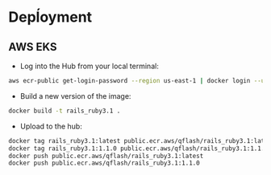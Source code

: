 # Depĺoyment

## AWS EKS

* Log into the Hub from your local terminal:

```bash
aws ecr-public get-login-password --region us-east-1 | docker login --username AWS --password-stdin public.ecr.aws
```

* Build a new version of the image:

```bash
docker build -t rails_ruby3.1 .
```

* Upload to the hub:

```bash
docker tag rails_ruby3.1:latest public.ecr.aws/qflash/rails_ruby3.1:latest
docker tag rails_ruby3.1:1.1.0 public.ecr.aws/qflash/rails_ruby3.1:1.1.0
docker push public.ecr.aws/qflash/rails_ruby3.1:latest
docker push public.ecr.aws/qflash/rails_ruby3.1:1.1.0
```

